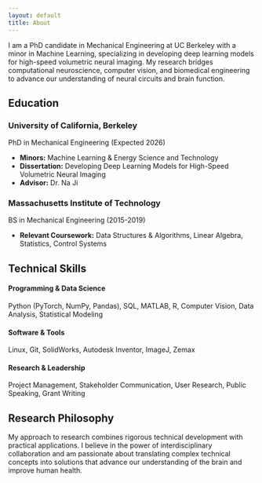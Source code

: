 ```yaml
---
layout: default
title: About
---
```


<div class="bio-intro">
  <p class="lead">I am a PhD candidate in Mechanical Engineering at UC Berkeley with a minor in Machine Learning, specializing in developing deep learning models for high-speed volumetric neural imaging. My research bridges computational neuroscience, computer vision, and biomedical engineering to advance our understanding of neural circuits and brain function.</p>
</div>

## Education

<div class="education-item">
  <h3>University of California, Berkeley</h3>
  <p class="degree">PhD in Mechanical Engineering <span class="year">(Expected 2026)</span></p>
  <ul>
    <li><strong>Minors:</strong> Machine Learning & Energy Science and Technology</li>
    <li><strong>Dissertation:</strong> Developing Deep Learning Models for High-Speed Volumetric Neural Imaging</li>
    <li><strong>Advisor:</strong> Dr. Na Ji</li>
  </ul>
</div>

<div class="education-item">
  <h3>Massachusetts Institute of Technology</h3>
  <p class="degree">BS in Mechanical Engineering <span class="year">(2015-2019)</span></p>
  <ul>
    <li><strong>Relevant Coursework:</strong> Data Structures & Algorithms, Linear Algebra, Statistics, Control Systems</li>
  </ul>
</div>

## Technical Skills

<div class="skills-grid">
  <div class="skill-category">
    <h4>Programming & Data Science</h4>
    <p>Python (PyTorch, NumPy, Pandas), SQL, MATLAB, R, Computer Vision, Data Analysis, Statistical Modeling</p>
  </div>
  
  <div class="skill-category">
    <h4>Software & Tools</h4>
    <p>Linux, Git, SolidWorks, Autodesk Inventor, ImageJ, Zemax</p>
  </div>
  
  <div class="skill-category">
    <h4>Research & Leadership</h4>
    <p>Project Management, Stakeholder Communication, User Research, Public Speaking, Grant Writing</p>
  </div>
</div>

## Research Philosophy

My approach to research combines rigorous technical development with practical applications. I believe in the power of interdisciplinary collaboration and am passionate about translating complex technical concepts into solutions that advance our understanding of the brain and improve human health.
